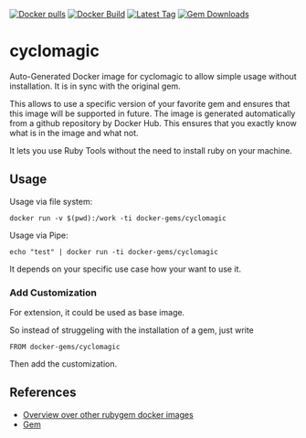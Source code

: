 [![Docker pulls](https://img.shields.io/docker/pulls/rubygem/cyclomagic.svg)](https://hub.docker.com/r/rubygem/cyclomagic/)
[![Docker Build](https://img.shields.io/docker/automated/rubygem/cyclomagic.svg)](https://hub.docker.com/r/rubygem/cyclomagic/)
[![Latest Tag](https://img.shields.io/github/tag/docker-rubygem/cyclomagic.svg)](https://hub.docker.com/r/rubygem/cyclomagic/)
[![Gem Downloads](https://img.shields.io/gem/dt/cyclomagic.svg)](https://rubygems.org/gems/cyclomagic/)
# cyclomagic

Auto-Generated Docker image for cyclomagic to allow simple usage without installation.
It is in sync with the original gem.

This allows to use a specific version of your favorite gem and ensures that this image will be supported in future.
The image is generated automatically from a github repository by Docker Hub.
This ensures that you exactly know what is in the image and what not.

It lets you use Ruby Tools without the need to install ruby on your machine.

## Usage

Usage via file system:

`docker run -v $(pwd):/work -ti docker-gems/cyclomagic`

Usage via Pipe:

`echo "test" | docker run -ti docker-gems/cyclomagic`

It depends on your specific use case how your want to use it.

### Add Customization

For extension, it could be used as base image.

So instead of struggeling with the installation of a gem, just write

`FROM docker-gems/cyclomagic`

Then add the customization.

## References

 - [Overview over other rubygem docker images](https://github.com/thinkbot/docker-rubygem)
 - [Gem](https://rubygems.org/gems/cyclomagic/)
